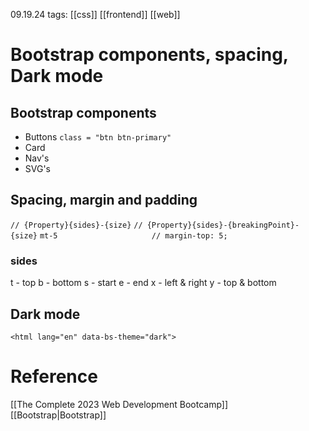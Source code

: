 09.19.24
tags: [[css]] [[frontend]] [[web]] 

# Bootstrap components, spacing, Dark mode

## Bootstrap components
- Buttons
	`class = "btn btn-primary"`
- Card
- Nav's
- SVG's

## Spacing, margin and padding
`// {Property}{sides}-{size}`
`// {Property}{sides}-{breakingPoint}-{size}`
	`mt-5                     // margin-top: 5;`
### sides
t - top
b - bottom
s - start
e - end
x - left & right
y - top & bottom


## Dark mode
`<html lang="en" data-bs-theme="dark">`


# Reference

[[The Complete 2023 Web Development Bootcamp]]
[[Bootstrap|Bootstrap]] 